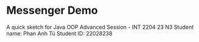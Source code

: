 # Messenger Demo
A quick sketch for Java OOP Advanced Session - INT 2204 23 N3
Student name: Phan Anh Tú
Student ID: 22028238

